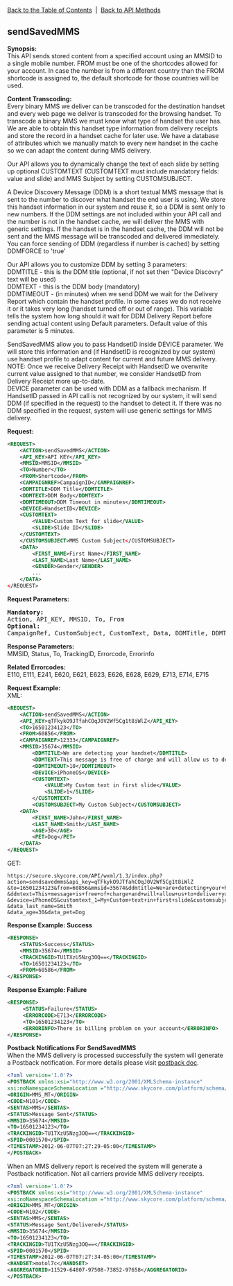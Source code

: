 [Back to the Table of Contents](/1.3/README.md)&nbsp;&nbsp;|&nbsp;&nbsp;[Back to API Methods](API_METHODS.md)
## sendSavedMMS
__Synopsis:__  
This API sends stored content from a specified account using an MMSID to a single mobile number. FROM must be one of the shortcodes allowed for your account. In case the number is from a different country than the FROM shortcode is assigned to, the default shortcode for those countries will be used.

__Content Transcoding:__  
Every binary MMS we deliver can be transcoded for the destination handset and every web page we deliver is transcoded for the browsing handset. To transcode a binary MMS we must know what type of handset the user has. We are able to obtain this handset type information from delivery receipts and store the record in a handset cache for later use. We have a database of attributes which we manually match to every new handset in the cache so we can adapt the content during MMS delivery.

Our API allows you to dynamically change the text of each slide by setting up optional CUSTOMTEXT (CUSTOMTEXT must include mandatory fields: value and slide) and MMS Subject by setting CUSTOMSUBJECT.

A Device Discovery Message (DDM) is a short textual MMS message that is sent to the number to discover what handset the end user is using. We store this handset information in our system and reuse it, so a DDM is sent only to new numbers. If the DDM settings are not included within your API call and the number is not in the handset cache, we will deliver the MMS with generic settings. If the handset is in the handset cache, the DDM will not be sent and the MMS message will be transcoded and delivered immediately. You can force sending of DDM (regardless if number is cached) by setting DDMFORCE to 'true'

Our API allows you to customize DDM by setting 3 parameters:  
DDMTITLE - this is the DDM title (optional, if not set then "Device Discovry" text will be used)  
DDMTEXT - this is the DDM body (mandatory)  
DDMTIMEOUT - (in minutes) when we send DDM we wait for the Delivery Report which contain the handset profile. In some cases we do not receive it or it takes very long (handset turned off or out of range). This variable tells the system how long should it wait for DDM Delivery Report before sending actual content using Default parameters. Default value of this parameter is 5 minutes.

SendSavedMMS allow you to pass HandsetID inside DEVICE parameter. We will store this information and (if HandsetID is recognized by our system) use handset profile to adapt content for current and future MMS delivery.  
NOTE: Once we receive Delivery Receipt with HandsetID we overwrite current value assigned to that number, we consider HandsetID from Delivery Receipt more up-to-date.  
DEVICE parameter can be used with DDM as a fallback mechanism. If HandsetID passed in API call is not recognized by our system, it will send DDM (if specified in the request) to the handset to detect it. If there was no DDM specified in the request, system will use generic settings for MMS delivery.

__Request:__
```xml
<REQUEST>
    <ACTION>sendSavedMMS</ACTION>
    <API_KEY>API KEY</API_KEY>
    <MMSID>MMSID</MMSID>
    <TO>Number</TO>
    <FROM>Shortcode</FROM>
    <CAMPAIGNREF>CampaignID</CAMPAIGNREF>
    <DDMTITLE>DDM Title</DDMTITLE>
    <DDMTEXT>DDM Body</DDMTEXT>
    <DDMTIMEOUT>DDM Timeout in minutes</DDMTIMEOUT>
    <DEVICE>HandsetID</DEVICE>
    <CUSTOMTEXT>
        <VALUE>Custom Text for slide</VALUE>
        <SLIDE>Slide ID</SLIDE>
    </CUSTOMTEXT>
    </CUSTOMSUBJECT>MMS Custom Subject</CUSTOMSUBJECT>
    <DATA>
        <FIRST_NAME>First Name</FIRST_NAME>
        <LAST_NAME>Last Name</LAST_NAME>
        <GENDER>Gender</GENDER>
        ...
    </DATA>        
</REQUEST>
```

__Request Parameters:__
<pre>
<strong>Mandatory:</strong>
Action, API_KEY, MMSID, To, From
<strong>Optional:</strong>
CampaignRef, CustomSubject, CustomText, Data, DDMTitle, DDMText, DDMTimeout, Device
</pre>

__Response Parameters:__  
MMSID, Status, To, TrackingID, Errorcode, Errorinfo

__Related Errorcodes:__  
E110, E111, E241, E620, E621, E623, E626, E628, E629, E713, E714, E715

__Request Example:__  
XML:
```xml
<REQUEST>
    <ACTION>sendSavedMMS</ACTION>
    <API_KEY>qTFkykO9JTfahCOqJ0V2Wf5Cg1t8iWlZ</API_KEY>
    <TO>16501234123</TO>
    <FROM>60856</FROM>
    <CAMPAIGNREF>12333</CAMPAIGNREF>
    <MMSID>35674</MMSID>
        <DDMTITLE>We are detecting your handset</DDMTITLE>
        <DDMTEXT>This message is free of charge and will allow us to deliver your content nice and smooth</DDMTEXT>
        <DDMTIMEOUT>10</DDMTIMEOUT>
        <DEVICE>iPhoneOS</DEVICE>
        <CUSTOMTEXT>
            <VALUE>My Custom text in first slide</VALUE>
            <SLIDE>1</SLIDE>
        </CUSTOMTEXT>
        <CUSTOMSUBJECT>My Custom Subject</CUSTOMSUBJECT>
    <DATA>
        <FIRST_NAME>John</FIRST_NAME>
        <LAST_NAME>Smith</LAST_NAME>
        <AGE>30</AGE>
        <PET>Dog</PET>
    </DATA>        
</REQUEST>
```

GET:

    https://secure.skycore.com/API/wxml/1.3/index.php?action=sendsavedmms&api_key=qTFkykO9JTfahCOqJ0V2Wf5Cg1t8iWlZ
    &to=16501234123&from=60856&mmsid=35674&ddmtitle=We+are+detecting+your+handset
    &ddmtext=This+message+is+free+of+charge+and+will+allow+us+to+deliver+your+content+nice+and+smooth&ddmtimeout=5
    &device=iPhoneOS&customtext_1=My+Custom+text+in+first+slide&customsubject=My+Custom+Subject&data_first_name=John
    &data_last_name=Smith
    &data_age=30&data_pet=Dog

__Response Example: Success__
```xml
<RESPONSE>
    <STATUS>Success</STATUS>
    <MMSID>35674</MMSID>
    <TRACKINGID>TU1TXzU5Nzg3OQ==</TRACKINGID>
    <TO>16501234123</TO>
    <FROM>60586</FROM>
</RESPONSE>
```

__Response Example: Failure__
```xml
<RESPONSE>
     <STATUS>Failure</STATUS>
     <ERRORCODE>E713</ERRORCODE>
     <TO>16501234123</TO>
     <ERRORINFO>There is billing problem on your account</ERRORINFO>
</RESPONSE>
```

__Postback Notifications For SendSavedMMS__  
When the MMS delivery is processed successfully the system will generate a Postback notification. For more details please visit [postback doc](https://github.com/SkycoreMobile/API/blob/master/1.3/CONTENTS/POSTBACK_NOTIFICATION_SYSTEM.md).
```xml
<?xml version='1.0'?>
<POSTBACK xmlns:xsi="http://www.w3.org/2001/XMLSchema-instance"
xsi:noNamespaceSchemaLocation ="http://www.skycore.com/platform/schema/postback.xsd">
<ORIGIN>MMS_MT</ORIGIN>
<CODE>N101</CODE>
<SENTAS>MMS</SENTAS>
<STATUS>Message Sent</STATUS>
<MMSID>35674</MMSID>
<TO>16501234123</TO>
<TRACKINGID>TU1TXzU5Nzg3OQ==</TRACKINGID>
<SPID>0001570</SPID>
<TIMESTAMP>2012-06-07T07:27:29-05:00</TIMESTAMP>
</POSTBACK>
```

When an MMS delivery report is received the system will generate a Postback notification. Not all carriers provide MMS delivery receipts.
```xml
<?xml version='1.0'?>
<POSTBACK xmlns:xsi="http://www.w3.org/2001/XMLSchema-instance"
xsi:noNamespaceSchemaLocation ="http://www.skycore.com/platform/schema/postback.xsd">
<ORIGIN>MMS_MT</ORIGIN>
<CODE>N102</CODE>
<SENTAS>MMS</SENTAS>
<STATUS>Message Sent/Delivered</STATUS>
<MMSID>35674</MMSID>
<TO>16501234123</TO>
<TRACKINGID>TU1TXzU5Nzg3OQ==</TRACKINGID>
<SPID>0001570</SPID>
<TIMESTAMP>2012-06-07T07:27:34-05:00</TIMESTAMP>
<HANDSET>motol7c</HANDSET>
<AGGREGATORID>11529-64807-97508-73852-97658</AGGREGATORID>
</POSTBACK>
```
